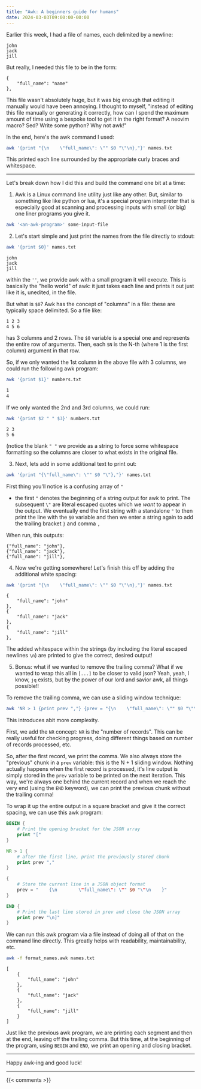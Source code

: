 ```yaml
---
title: "Awk: A beginners guide for humans"
date: 2024-03-03T09:00:00-00:00
---
```


Earlier this week, I had a file of names, each delimited by a newline:

```text
john
jack
jill
```

But really, I needed this file to be in the form:

```text
{
    "full_name": "name"
},
```

This file wasn't absolutely huge, but it was big enough that editing it manually
would have been annoying. I thought to myself, "instead of editing this file manually
or generating it correctly, how can I spend the maximum amount of time
using a bespoke tool to get it in the right format?
A neovim macro? Sed? Write some python? Why not awk!"

In the end, here's the awk command I used:

```bash
awk '{print "{\n    \"full_name\": \"" $0 "\"\n},"}' names.txt
```

This printed each line surrounded by the appropriate curly braces and whitespace.

---

Let's break down how I did this and build the command one bit at a time:

1. Awk is a Linux command line utility just like any other.
But, similar to something like like python or lua,
it's a special program interpreter that is especially
good at scanning and processing inputs with small (or big) one liner programs you give it.

```bash
awk '<an-awk-program>' some-input-file
```

2. Let's start simple and just print the names from the file directly to stdout:

```bash
awk '{print $0}' names.txt
```

```text
john
jack
jill
```

within the `''`, we provide awk with a small program it will execute.
This is basically the "hello world" of awk: it just takes each line and prints it out
just like it is, unedited, in the file.

But what is `$0`?
Awk has the concept of "columns" in a file: these are typically space delimited.
So a file like:

```text
1 2 3
4 5 6 
```

has 3 columns and 2 rows.
The `$0` variable is a special one and represents the entire row of arguments.
Then, each `$N` is the N-th (where 1 is the first column) argument in that row.

So, if we only wanted the 1st column in the above file with 3 columns,
we could run the following awk program:

```bash
awk '{print $1}' numbers.txt
```

```txt
1
4
```

If we only wanted the 2nd and 3rd columns, we could run:

```bash
awk '{print $2 " " $3}' numbers.txt
```

```text
2 3
5 6
```

(notice the blank `" "` we provide as a string to force some whitespace formatting
so the columns are closer to what exists in the original file.

3. Next, lets add in some additional text to print out:

```bash
awk '{print "{\"full_name\": \"" $0 "\"},"}' names.txt
```

First thing you'll notice is a confusing array of `"`
- the first `"` denotes the beginning of a string output for awk to print.
The subsequent `\"` are literal escaped quotes which we _want_ to appear in the output.
We eventually end the first string with a standalone `"` to then print the line with the `$0` variable
and then we enter a string again to add the trailing bracket `}` and comma `,`

When run, this outputs:


```text
{"full_name": "john"},
{"full_name": "jack"},
{"full_name": "jill"},
```

4. Now we're getting somewhere! Let's finish this off by adding the additional white spacing:

```bash
awk '{print "{\n    \"full_name\": \"" $0 "\"\n},"}' names.txt
```

```text
{
    "full_name": "john"
},
{
    "full_name": "jack"
},
{
    "full_name": "jill"
},
```

The added whitespace within the strings (by including the literal escaped newlines `\n`)
are printed to give the correct, desired output!

5. Bonus: what if we wanted to remove the trailing comma?
What if we wanted to wrap this all in `[...]` to be closer to valid json?
Yeah, yeah, I know, `jq` exists, but by the power of our lord and savior awk,
all things possible!!

To remove the trailing comma, we can use a sliding window technique:

```bash
awk 'NR > 1 {print prev ","} {prev = "{\n    \"full_name\": \"" $0 "\"\n}"} END {print prev}' names.txt
```

This introduces abit more complexity.

First, we add the `NR` concept: `NR` is the "number of records".
This can be really useful for checking progress,
doing different things based on number of records processed, etc.

So, after the first record, we print the comma.
We also always store the "previous" chunk in a `prev` variable:
this is the N + 1 sliding window. Nothing actually happens when the first record is processed,
it's line output is simply stored in the `prev` variable to be printed on the next iteration.
This way, we're always one behind the current record
and when we reach the very end (using the `END` keyword),
we can print the previous chunk without the trailing comma!

To wrap it up the entire output in a square bracket and give it the correct spacing,
we can use this awk program:

```awk
BEGIN {
    # Print the opening bracket for the JSON array
    print "["
}

NR > 1 {
    # after the first line, print the previously stored chunk
    print prev ","
}

{
    # Store the current line in a JSON object format
    prev = "    {\n        \"full_name\": \"" $0 "\"\n    }"
}

END {
    # Print the last line stored in prev and close the JSON array
    print prev "\n]"
}
```

We can run this awk program via a file instead of doing all of that on the command line directly.
This greatly helps with readability, maintainability, etc.

```bash
awk -f format_names.awk names.txt
```

```text
[
    {
        "full_name": "john"
    },
    {
        "full_name": "jack"
    },
    {
        "full_name": "jill"
    }
]
```

Just like the previous awk program, we are printing each segment and then at the end,
leaving off the trailing comma. But this time, at the beginning of the program,
using `BEGIN` and `END`, we print an opening and closing bracket.

---

Happy awk-ing and good luck!

---

{{< comments >}}
